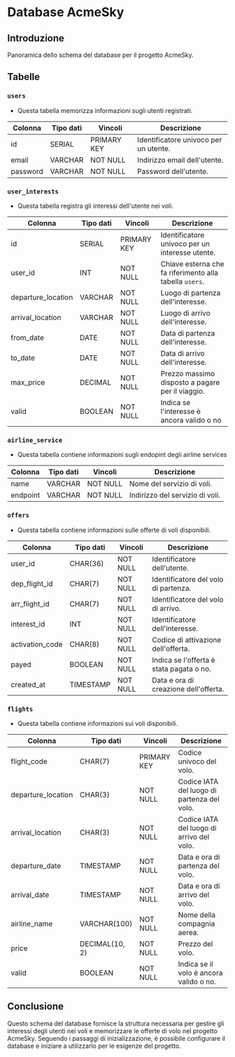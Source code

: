 # Database AcmeSky

## Introduzione
Panoramica dello schema del database per il progetto AcmeSky. 

## Tabelle

### `users`
- Questa tabella memorizza informazioni sugli utenti registrati.
  
| Colonna      | Tipo dati | Vincoli      | Descrizione                   |
|--------------|-----------|--------------|-------------------------------|
| id           | SERIAL    | PRIMARY KEY  | Identificatore univoco per un utente. |
| email        | VARCHAR   | NOT NULL     | Indirizzo email dell'utente.  |
| password     | VARCHAR   | NOT NULL     | Password dell'utente.         |

### `user_interests`
- Questa tabella registra gli interessi dell'utente nei voli.

| Colonna            | Tipo dati | Vincoli      | Descrizione                                |
|--------------------|-----------|--------------|--------------------------------------------|
| id                 | SERIAL    | PRIMARY KEY  | Identificatore univoco per un interesse utente.     |
| user_id            | INT       | NOT NULL     | Chiave esterna che fa riferimento alla tabella `users`. |
| departure_location | VARCHAR   | NOT NULL     | Luogo di partenza dell'interesse.            |
| arrival_location   | VARCHAR   | NOT NULL     | Luogo di arrivo dell'interesse.             |
| from_date          | DATE      | NOT NULL     | Data di partenza dell'interesse.            |
| to_date            | DATE      | NOT NULL     | Data di arrivo dell'interesse.              |
| max_price          | DECIMAL   | NOT NULL     | Prezzo massimo disposto a pagare per il viaggio. |
| valid              | BOOLEAN   | NOT NULL     | Indica se l'interesse è ancora valido o no |

### `airline_service`
- Questa tabella contiene informazioni sugli endopint degli airline services

| Colonna            | Tipo dati | Vincoli      | Descrizione                                |
|--------------------|-----------|--------------|--------------------------------------------|
| name               | VARCHAR   | NOT NULL     | Nome del servizio di voli.              |
| endpoint           | VARCHAR   | NOT NULL     | Indirizzo del servizio di voli.          |

### `offers`
- Questa tabella contiene informazioni sulle offerte di voli disponibili.

| Colonna            | Tipo dati       | Vincoli      | Descrizione                                 |
|--------------------|-----------------|--------------|---------------------------------------------|
| user_id            | CHAR(36)        | NOT NULL     | Identificatore dell'utente.                 |
| dep_flight_id      | CHAR(7)         | NOT NULL     | Identificatore del volo di partenza.        |
| arr_flight_id      | CHAR(7)         | NOT NULL     | Identificatore del volo di arrivo.          |
| interest_id        | INT             | NOT NULL     | Identificatore dell'interesse.             |
| activation_code    | CHAR(8)         | NOT NULL     | Codice di attivazione dell'offerta.        |
| payed              | BOOLEAN         | NOT NULL     | Indica se l'offerta è stata pagata o no. |
| created_at         | TIMESTAMP       | NOT NULL     | Data e ora di creazione dell'offerta.      |

### `flights`
- Questa tabella contiene informazioni sui voli disponibili.

| Colonna            | Tipo dati       | Vincoli      | Descrizione                                 |
|--------------------|-----------------|--------------|---------------------------------------------|
| flight_code        | CHAR(7)         | PRIMARY KEY  | Codice univoco del volo.                    |
| departure_location | CHAR(3)         | NOT NULL     | Codice IATA del luogo di partenza del volo. |
| arrival_location   | CHAR(3)         | NOT NULL     | Codice IATA del luogo di arrivo del volo.   |
| departure_date     | TIMESTAMP       | NOT NULL     | Data e ora di partenza del volo.            |
| arrival_date       | TIMESTAMP       | NOT NULL     | Data e ora di arrivo del volo.              |
| airline_name       | VARCHAR(100)    | NOT NULL     | Nome della compagnia aerea.                 |
| price              | DECIMAL(10, 2)  | NOT NULL     | Prezzo del volo.                            |
| valid              | BOOLEAN         | NOT NULL     | Indica se il volo è ancora valido o no. |

## Conclusione
Questo schema del database fornisce la struttura necessaria per gestire gli interessi degli utenti nei voli e memorizzare le offerte di volo nel progetto AcmeSky. Seguendo i passaggi di inizializzazione, è possibile configurare il database e iniziare a utilizzarlo per le esigenze del progetto.


